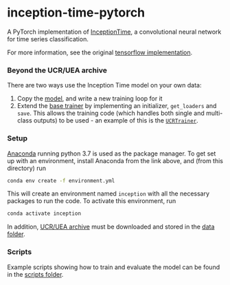 # inception-time-pytorch

A PyTorch implementation of [InceptionTime](https://arxiv.org/pdf/1909.04939.pdf), a convolutional neural network for
time series classification.

For more information, see the original [tensorflow implementation](https://github.com/hfawaz/InceptionTime).

### Beyond the UCR/UEA archive
There are two ways use the Inception Time model on your own data:

1. Copy the [model](inception/inception.py), and write a new training loop for it
2. Extend the [base trainer](inception/trainer.py) by implementing an initializer, `get_loaders` and `save`. 
This allows the training code (which handles both single and multi-class outputs) to be used - an example of this is
the [`UCRTrainer`](inception/ucr.py).

### Setup

[Anaconda](https://www.anaconda.com/download/#macos) running python 3.7 is used as the package manager. To get set up
with an environment, install Anaconda from the link above, and (from this directory) run

```bash
conda env create -f environment.yml
```
This will create an environment named `inception` with all the necessary packages to run the code. To 
activate this environment, run

```bash
conda activate inception
```

In addition, [UCR/UEA archive](https://www.cs.ucr.edu/~eamonn/time_series_data/) must be downloaded and stored in the 
[data folder](data).

### Scripts

Example scripts showing how to train and evaluate the model can be found in the [scripts folder](scripts).
